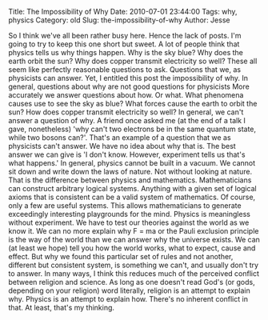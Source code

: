 Title: The Impossibility of Why
Date: 2010-07-01 23:44:00
Tags: why, physics
Category: old
Slug: the-impossibility-of-why
Author: Jesse


So I think we've all been rather busy here. Hence the lack of posts. I'm
going to try to keep this one short but sweet. A lot of people think
that physics tells us why things happen. Why is the sky blue? Why does
the earth orbit the sun? Why does copper transmit electricity so well?
These all seem like perfectly reasonable questions to ask. Questions
that we, as physicists can answer. Yet, I entitled this post the
impossibility of why. In general, questions about why are not good
questions for physicists More accurately we answer questions about how.
Or what. What phenomena causes use to see the sky as blue? What forces
cause the earth to orbit the sun? How does copper transmit electricity
so well? In general, we can't answer a question of why. A friend once
asked me (at the end of a talk I gave, nonetheless) 'why can't two
electrons be in the same quantum state, while two bosons can?'. That's
an example of a question that we as physicists can't answer. We have no
idea about why that is. The best answer we can give is 'I don't know.
However, experiment tells us that's what happens.' In general, physics
cannot be built in a vacuum. We cannot sit down and write down the laws
of nature. Not without looking at nature. That is the difference between
physics and mathematics. Mathematicians can construct arbitrary logical
systems. Anything with a given set of logical axioms that is consistent
can be a valid system of mathematics. Of course, only a few are useful
systems. This allows mathematicians to generate exceedingly interesting
playgrounds for the mind. Physics is meaningless without experiment. We
have to test our theories against the world as we know it. We can no
more explain why F = ma or the Pauli exclusion principle is the way of
the world than we can answer why the universe exists. We can (at least
we hope) tell you how the world works, what to expect, cause and effect.
But why we found this particular set of rules and not another, different
but consistent system, is something we can't, and usually don't try to
answer. In many ways, I think this reduces much of the perceived
conflict between religion and science. As long as one doesn't read God's
(or gods, depending on your religion) word literally, religion is an
attempt to explain why. Physics is an attempt to explain how. There's no
inherent conflict in that. At least, that's my thinking.
